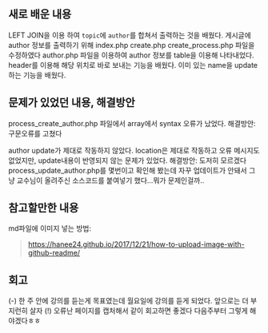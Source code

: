 ## 새로 배운 내용
LEFT JOIN을 이용 하여 `topic`에 `author`를 합쳐서 출력하는 것을 배웠다.
게시글에 author 정보를 출력하기 위해 index.php create.php create_process.php 파일을 수정하였다
author.php 파일을 이용하여 author 정보를 table을 이용해 나타내었다.
header를 이용해 해당 위치로 바로 보내는 기능을 배웠다.
이미 있는 name을 update하는 기능을 배웠다.

## 문제가 있었던 내용, 해결방안
process_create_author.php 파일에서 array에서 syntax 오류가 났었다. 
해결방안: 구문오류를 고쳤다

author update가 제대로 작동하지 않았다. location은 제대로 작동하고 오류 메시지도 없었지만, update내용이 반영되지 않는 문제가 있었다.
해결방안: 도저히 모르겠다 process_update_author.php를 몇번이고 확인해 봤는데 자꾸 업데이트가 안돼서 그냥 교수님이 올려주신 소스코드를 붙여넣기 했다...뭐가 문제인걸까..

## 참고할만한 내용

md파일에 이미지 넣는 방법:
>https://hanee24.github.io/2017/12/21/how-to-upload-image-with-github-readme/ 

## 회고
(-) 한 주 안에 강의를 듣는게 목표였는데 월요일에 강의를 듣게 되었다. 앞으로는 더 부지런히 살자
(!) 오류난 페이지를 캡처해서 같이 회고하면 좋겠다 다음주부터 그렇게 해야겠다ㅎㅎ
